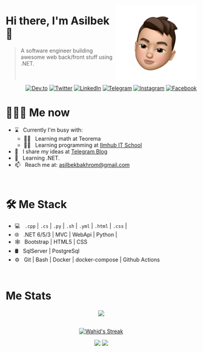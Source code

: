 <a href="https://t.me/asilbekbakhrom"><img src="https://github.com/shukhratutaboev/shukhratutaboev/raw/main/memoji.png" align="right" height="200"/></a>

# Hi there, I'm Asilbek 👋

> A software engineer building awesome web back/front stuff using .NET.
<br/><br/><br/>

<p align="end">
<a href="https://dev.to/asilbekbakhrom"><img alt="Dev.to" src="https://img.shields.io/badge/Dev.to-gray?style=flat-square&logo=dev-to"></a>
<a href="https://twitter.com/asilbek_bakhrom" target="blank"><img alt="Twitter" src="https://img.shields.io/badge/twitter-gray?style=flat-square&logo=twitter"/></a> 
<a href="https://www.linkedin.com/in/asilbek-bakhrom-1b961a250/"><img alt="LinkedIn" src="https://img.shields.io/badge/LinkedIn-gray?style=flat-square&logo=linkedin"></a>
<a href="https://t.me/asilbekbakhrom"><img alt="Telegram" src="https://img.shields.io/badge/telegram-gray?style=flat-square&logo=telegram"></a>
<a href="https://instagram.com/asilbek_baxrom"><img alt="Instagram" src="https://img.shields.io/badge/instagram-gray?style=flat-square&logo=instagram"></a>
<a href="https://www.facebook.com/profile.php?id=100072538557220"><img alt="Facebook" src="https://img.shields.io/badge/facebook-gray?style=flat-square&logo=facebook"></a>
</p>

<h1> 👨🏻‍💻 Me now </h1>

- ⌛️ &nbsp; Currently I'm busy with:
  - 👨‍🏫 &nbsp; Learning math at Teorema
  - 👨‍🏫 &nbsp; Learning programming at [Ilmhub IT School](https://ilmhub.uz)
- 📝 &nbsp; I share my ideas at [Telegram Blog](https://t.me/wahidsblog)
- 🌱 &nbsp; Learning .NET.
- 📫 &nbsp; Reach me at: asilbekbakhrom@gmail.com

<br/>

<h1>🛠 Me Stack</h1>

- 💻 &nbsp;  `.cpp` | `.cs` | `.py` | `.sh` | `.yml` | `.html` | `.css` |
- 🌐 &nbsp; .NET 6/5/3 | MVC | WebApi | Python | 
- 🕸 &nbsp; Bootstrap | HTML5 | CSS
- 🛢 &nbsp; SqlServer | PostgreSql
- ⚙️ &nbsp; Git | Bash | Docker | docker-compose | Github Actions

<br/>

<h1>Me Stats</h1>

<div align="center">
<a href="">
  <img align="center" src="https://github-readme-stats.vercel.app/api?username=asilbekbakhrom&count_private=true&include_all_commits=true&show_icons=true&title_color=007bff&text_color=e7e7e7&icon_color=007bff&bg_color=171c28" />
<a />
<div>
 <br/>

[![Wahid's Streak](https://github-readme-streak-stats.herokuapp.com?user=asilbekbakhrom&theme=dark&date_format=M%20j%5B%2C%20Y%5D&border=FFFFFF&ring=3722DD)](https://git.io/streak-stats)

[![](https://komarev.com/ghpvc/?username=asilbekbakhrom&color=orange&label=Profile%20Views)](https://github.com/asilbekbakhrom/asilbek)
[![](https://img.shields.io/github/followers/asilbekbakhrom?label=GitHub%20Followers)](https://github.com/asilbekbakhrom)

<!--
